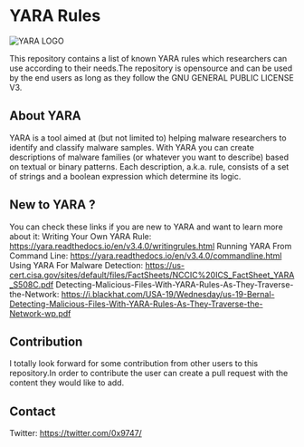 # YARA Rules
![YARA LOGO](https://blog.malwarebytes.com/wp-content/uploads/2017/09/yaralogo.jpg)

This repository contains a list of known YARA rules which researchers can use according to their needs.The repository is opensource and can be used by the end users as long as they follow the GNU GENERAL PUBLIC LICENSE V3.

## About YARA 
YARA is a tool aimed at (but not limited to) helping malware researchers to identify and classify malware samples. With YARA you can create descriptions of malware families (or whatever you want to describe) based on textual or binary patterns. Each description, a.k.a. rule, consists of a set of strings and a boolean expression which determine its logic.

## New to YARA ?

You can check these links if you are new to YARA and want to learn more about it:
Writing Your Own YARA Rule: https://yara.readthedocs.io/en/v3.4.0/writingrules.html
Running YARA From Command Line: https://yara.readthedocs.io/en/v3.4.0/commandline.html
Using YARA For Malware Detection: https://us-cert.cisa.gov/sites/default/files/FactSheets/NCCIC%20ICS_FactSheet_YARA_S508C.pdf
Detecting-Malicious-Files-With-YARA-Rules-As-They-Traverse-the-Network: https://i.blackhat.com/USA-19/Wednesday/us-19-Bernal-Detecting-Malicious-Files-With-YARA-Rules-As-They-Traverse-the-Network-wp.pdf

## Contribution
I totally look forward for some contribution from other users to this repository.In order to contribute the user can create a pull request with the content they would like to add.

## Contact 
Twitter: https://twitter.com/0x9747/
